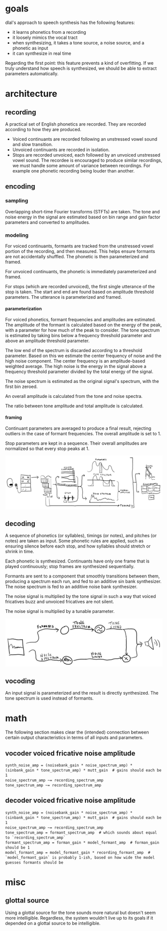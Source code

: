 # goals
dlal's approach to speech synthesis has the following features:
- it learns phonetics from a recording
- it loosely mimics the vocal tract
- when synthesizing, it takes a tone source, a noise source, and a phonetic as input
- it can synthesize in real time

Regarding the first point: this feature prevents a kind of overfitting. If we truly understand how speech is synthesized, we should be able to extract parameters automatically.

# architecture
## recording
A practical set of English phonetics are recorded. They are recorded according to how they are produced.
- Voiced continuants are recorded following an unstressed vowel sound and slow transition.
- Unvoiced continuants are recorded in isolation.
- Stops are recorded unvoiced, each followed by an unvoiced unstressed vowel sound.
The recordee is encouraged to produce similar recordings, we must handle some amount of variance between recordings. For example one phonetic recording being louder than another.

## encoding
### sampling
Overlapping short-time Fourier transforms (STFTs) are taken. The tone and noise energy in the signal are estimated based on bin range and gain factor parameters and converted to amplitudes.

### modeling
For voiced continuants, formants are tracked from the unstressed vowel portion of the recording, and then measured. This helps ensure formants are not accidentally shuffled. The phonetic is then parameterized and framed.

For unvoiced continuants, the phonetic is immediately parameterized and framed.

For stops (which are recorded unvoiced), the first single utterance of the stop is taken. The start and end are found based on amplitude threshold parameters. The utterance is parameterized and framed.

#### parameterization
For voiced phonetics, formant frequencies and amplitudes are estimated. The amplitude of the formant is calculated based on the energy of the peak, with a parameter for how much of the peak to consider. The tone spectrum is estimated by taking bins below a frequency threshold parameter and above an amplitude threshold parameter.

The low end of the spectrum is discarded according to a threshold parameter. Based on this we estimate the center frequency of noise and the high noise component. The center frequency is an amplitude-based weighted average. The high noise is the energy in the signal above a frequency threshold parameter divided by the total energy of the signal.

The noise spectrum is estimated as the original signal's spectrum, with the first bin zeroed.

An overall amplitude is calculated from the tone and noise spectra.

The ratio between tone amplitude and total amplitude is calculated.

#### framing
Continuant parameters are averaged to produce a final result, rejecting outliers in the case of formant frequencies. The overall amplitude is set to 1.

Stop parameters are kept in a sequence. Their overall amplitudes are normalized so that every stop peaks at 1.

![record & encode](speech-record-encode.jpg)

## decoding
A sequence of phonetics (or syllables), timings (or notes), and pitches (or notes) are taken as input. Some phonetic rules are applied, such as ensuring silence before each stop, and how syllables should stretch or shrink in time.

Each phonetic is synthesized. Continuants have only one frame that is played continuously; stop frames are synthesized sequentially.

Formants are sent to a component that smoothly transitions between them, producing a spectrum each run, and fed to an additive sin bank synthesizer. The noise spectrum is fed to an additive noise bank synthesizer.

The noise signal is multiplied by the tone signal in such a way that voiced fricatives buzz and unvoiced fricatives are not silent.

The noise signal is multiplied by a tunable parameter.

![record & encode](speech-decode.jpg)

## vocoding
An input signal is parameterized and the result is directly synthesized. The tone spectrum is used instead of formants.

# math
The following section makes clear the (intended) connection between certain output characteristics in terms of all inputs and parameters.

## vocoder voiced fricative noise amplitude
```
synth_noise_amp = (noisebank_gain * noise_spectrum_amp) * (sinbank_gain * tone_spectrum_amp) * mutt_gain  # gains should each be 1
noise_spectrum_amp ~= recording_spectrum_amp
tone_spectrum_amp ~= recording_spectrum_amp
```

## decoder voiced fricative noise amplitude
```
synth_noise_amp = (noisebank_gain * noise_spectrum_amp) * (sinbank_gain * tone_spectrum_amp) * mutt_gain  # gains should each be 1
noise_spectrum_amp ~= recording_spectrum_amp
tone_spectrum_amp = formant_spectrum_amp  # which sounds about equal to `recording_spectrum_amp`
formant_spectrum_amp = forman_gain * model_formant_amp  # forman_gain should be 1
model_formant_amp = model_formant_gain * recording_formant_amp  # `model_formant_gain` is probably 1-ish, based on how wide the model guesses formants should be
```

# misc
## glottal source
Using a glottal source for the tone sounds more natural but doesn't seem more intelligible. Regardless, the system wouldn't live up to its goals if it depended on a glottal source to be intelligible.
